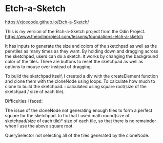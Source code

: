 # Etch-a-Sketch
https://xjoecode.github.io/Etch-a-Sketch/

This is my version of the Etch-a-Sketch project from the Odin Project. https://www.theodinproject.com/lessons/foundations-etch-a-sketch

It has inputs to generate the size and colors of the sketchpad as well as the pen/tiles as many times as they want.
By holding down and dragging across the sketchpad, users can do a sketch. It works by changing the background color of the tiles.
There are buttons to reset the sketchpad as well as options to mouse over instead of dragging.

To build the sketchpad itself, I created a div with the createElement function and clone them with the cloneNode using loops.
To calculate how much to clone to build the sketchpad. i calculated using square root(size of the sketchpad / size of each tile).

Difficulties i faced:

The issue of the cloneNode not generating enough tiles to form a perfect square for the sketchpad. to fix that I used math.round(size of sketchpad/size of each tile)* size of each tile, so that there is no remainder when I use the above square root.

QuerySelector not selecting all of the tiles generated by the cloneNode.

